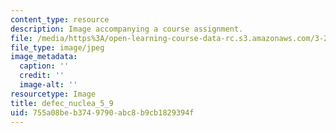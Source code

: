 ```yaml
---
content_type: resource
description: Image accompanying a course assignment.
file: /media/https%3A/open-learning-course-data-rc.s3.amazonaws.com/3-22-mechanical-behavior-of-materials-spring-2008/755a08beb3749790abc8b9cb1829394f_defec_nuclea_5_9.jpg
file_type: image/jpeg
image_metadata:
  caption: ''
  credit: ''
  image-alt: ''
resourcetype: Image
title: defec_nuclea_5_9
uid: 755a08be-b374-9790-abc8-b9cb1829394f
---
```

